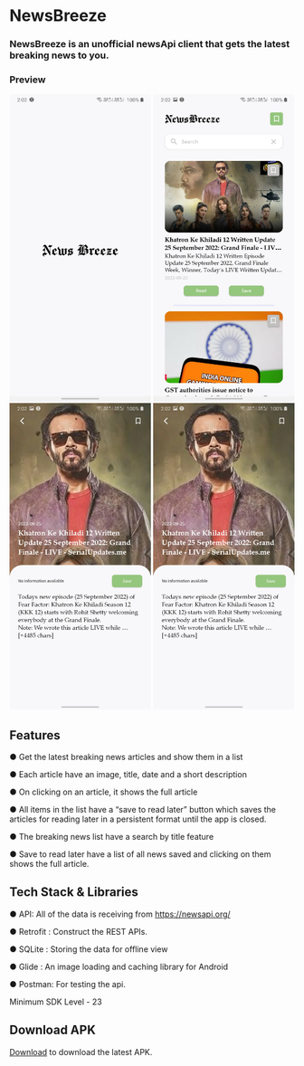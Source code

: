 # NewsBreeze

### NewsBreeze is an unofficial newsApi client that gets the latest breaking news to you.

### Preview

<p float="left">
  <img src="Screenshots/1.jpg" width="250" /> 
  <img src="Screenshots/2.jpg" width="250" /> 
   <img src="Screenshots/3.jpg" width="250" /> 
   <img src="Screenshots/3.jpg" width="250" /> 
</p>


## Features

● Get the latest breaking news articles and show them in a list

● Each article have an image, title, date and a short description

● On clicking on an article, it shows the full article

● All items in the list have a “save to read later” button which saves the articles
for reading later in a persistent format until the app is closed.

● The breaking news list have a search by title feature

● Save to read later have a list of all news saved and clicking on them shows
the full article.


## Tech Stack & Libraries
● API: All of the data is receiving from https://newsapi.org/

● Retrofit : Construct the REST APIs.

● SQLite : Storing the data for offline view

● Glide : An image loading and caching library for Android

● Postman: For testing the api.


Minimum SDK Level - 23



## Download APK
[Download](https://drive.google.com/file/d/101J7qHvFtOh0O5c_ZJYHYN7HfRuv0eTc/view?usp=sharing) to download the latest APK.
